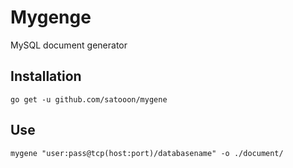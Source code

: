 # Mygenge

MySQL document generator

## Installation

```
go get -u github.com/satooon/mygene
```

## Use

```
mygene "user:pass@tcp(host:port)/databasename" -o ./document/
```


